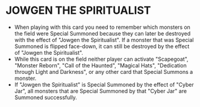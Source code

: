 # JOWGEN THE SPIRITUALIST

*   When playing with this card you need to remember which monsters on the field were Special Summoned because they can later be destroyed with the effect of "Jowgen the Spiritualist". If a monster that was Special Summoned is flipped face-down, it can still be destroyed by the effect of "Jowgen the Spiritualist".
*   While this card is on the field neither player can activate "Scapegoat", "Monster Reborn", "Call of the Haunted", "Magical Hats", "Dedication through Light and Darkness", or any other card that Special Summons a monster.
*   If "Jowgen the Spiritualist" is Special Summoned by the effect of "Cyber Jar", all monsters that are Special Summoned by that "Cyber Jar" are Summoned successfully.
